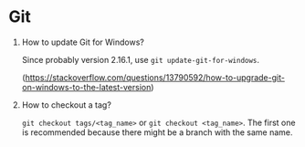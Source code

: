 # Git

1. How to update Git for Windows?

   Since probably version 2.16.1, use `git update-git-for-windows`.

   (https://stackoverflow.com/questions/13790592/how-to-upgrade-git-on-windows-to-the-latest-version)

1. How to checkout a tag?

   `git checkout tags/<tag_name>` or `git checkout <tag_name>`. The first one is recommended because there might be a branch with the same name.